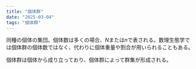 ```yaml
---
title: "個体群"
date: "2025-03-04"
tags: "個体群"
---
```


同種の個体の集団。個体数は多くの場合、$N$または$n$で表される。数理生態学では個体群の個体数ではなく、代わりに個体重量や割合が用いられることもある。

個体群は個体から成り立っており、個体群によって群集が形成される。
